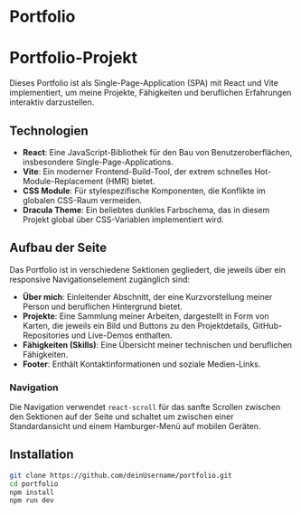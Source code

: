 # Portfolio
# Portfolio-Projekt

Dieses Portfolio ist als Single-Page-Application (SPA) mit React und Vite implementiert, um meine Projekte, Fähigkeiten und beruflichen Erfahrungen interaktiv darzustellen.

## Technologien

- **React**: Eine JavaScript-Bibliothek für den Bau von Benutzeroberflächen, insbesondere Single-Page-Applications.
- **Vite**: Ein moderner Frontend-Build-Tool, der extrem schnelles Hot-Module-Replacement (HMR) bietet.
- **CSS Module**: Für stylespezifische Komponenten, die Konflikte im globalen CSS-Raum vermeiden.
- **Dracula Theme**: Ein beliebtes dunkles Farbschema, das in diesem Projekt global über CSS-Variablen implementiert wird.

## Aufbau der Seite

Das Portfolio ist in verschiedene Sektionen gegliedert, die jeweils über ein responsive Navigationselement zugänglich sind:

- **Über mich**: Einleitender Abschnitt, der eine Kurzvorstellung meiner Person und beruflichen Hintergrund bietet.
- **Projekte**: Eine Sammlung meiner Arbeiten, dargestellt in Form von Karten, die jeweils ein Bild und Buttons zu den Projektdetails, GitHub-Repositories und Live-Demos enthalten.
- **Fähigkeiten (Skills)**: Eine Übersicht meiner technischen und beruflichen Fähigkeiten.
- **Footer**: Enthält Kontaktinformationen und soziale Medien-Links.

### Navigation

Die Navigation verwendet `react-scroll` für das sanfte Scrollen zwischen den Sektionen auf der Seite und schaltet um zwischen einer Standardansicht und einem Hamburger-Menü auf mobilen Geräten.

## Installation

```bash
git clone https://github.com/deinUsername/portfolio.git
cd portfolio
npm install
npm run dev
